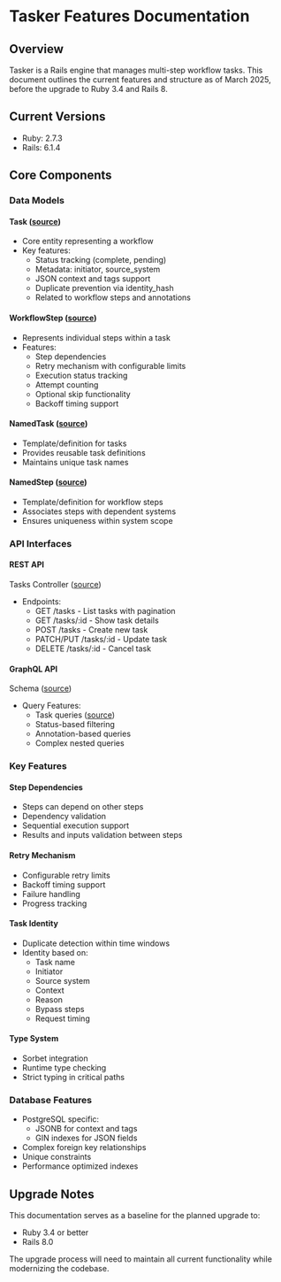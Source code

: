 # Tasker Features Documentation

## Overview
Tasker is a Rails engine that manages multi-step workflow tasks. This document outlines the current features and structure as of March 2025, before the upgrade to Ruby 3.4 and Rails 8.

## Current Versions
- Ruby: 2.7.3
- Rails: 6.1.4

## Core Components

### Data Models

#### Task ([source](app/models/tasker/task.rb))
- Core entity representing a workflow
- Key features:
    * Status tracking (complete, pending)
    * Metadata: initiator, source_system
    * JSON context and tags support
    * Duplicate prevention via identity_hash
    * Related to workflow steps and annotations

#### WorkflowStep ([source](app/models/tasker/workflow_step.rb))
- Represents individual steps within a task
- Features:
    * Step dependencies
    * Retry mechanism with configurable limits
    * Execution status tracking
    * Attempt counting
    * Optional skip functionality
    * Backoff timing support

#### NamedTask ([source](app/models/tasker/named_task.rb))
- Template/definition for tasks
- Provides reusable task definitions
- Maintains unique task names

#### NamedStep ([source](app/models/tasker/named_step.rb))
- Template/definition for workflow steps
- Associates steps with dependent systems
- Ensures uniqueness within system scope

### API Interfaces

#### REST API
Tasks Controller ([source](app/controllers/tasker/tasks_controller.rb))
- Endpoints:
    * GET /tasks - List tasks with pagination
    * GET /tasks/:id - Show task details
    * POST /tasks - Create new task
    * PATCH/PUT /tasks/:id - Update task
    * DELETE /tasks/:id - Cancel task

#### GraphQL API
Schema ([source](app/graphql/tasker/tasker_rails_schema.rb))
- Query Features:
    * Task queries ([source](app/graphql/tasker/types/query_type.rb))
    * Status-based filtering
    * Annotation-based queries
    * Complex nested queries

### Key Features

#### Step Dependencies
- Steps can depend on other steps
- Dependency validation
- Sequential execution support
- Results and inputs validation between steps

#### Retry Mechanism
- Configurable retry limits
- Backoff timing support
- Failure handling
- Progress tracking

#### Task Identity
- Duplicate detection within time windows
- Identity based on:
    * Task name
    * Initiator
    * Source system
    * Context
    * Reason
    * Bypass steps
    * Request timing

#### Type System
- Sorbet integration
- Runtime type checking
- Strict typing in critical paths

### Database Features
- PostgreSQL specific:
    * JSONB for context and tags
    * GIN indexes for JSON fields
- Complex foreign key relationships
- Unique constraints
- Performance optimized indexes

## Upgrade Notes
This documentation serves as a baseline for the planned upgrade to:
- Ruby 3.4 or better
- Rails 8.0

The upgrade process will need to maintain all current functionality while modernizing the codebase.

